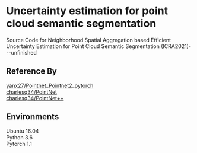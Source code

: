 # Uncertainty estimation for point cloud semantic segmentation

Source Code for Neighborhood Spatial Aggregation based Efficient Uncertainty Estimation for Point Cloud Semantic Segmentation (ICRA2021)---unfinished

## Reference By
[yanx27/Pointnet_Pointnet2_pytorch](https://github.com/yanx27/Pointnet_Pointnet2_pytorch)<br>
[charlesq34/PointNet](https://github.com/charlesq34/pointnet) <br>
[charlesq34/PointNet++](https://github.com/charlesq34/pointnet2)

## Environments
Ubuntu 16.04 <br>
Python 3.6 <br>
Pytorch 1.1
